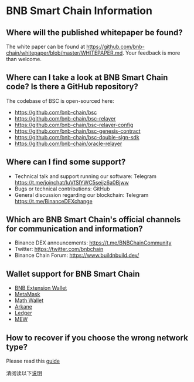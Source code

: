 # BNB Smart Chain  Information

## Where will the published whitepaper be found?

The white paper can be found at <https://github.com/bnb-chain/whitepaper/blob/master/WHITEPAPER.md>. Your feedback is more than welcome.

## Where can I take a look at BNB Smart Chain code? Is there a GitHub repository?

The codebase of BSC is open-sourced here:

* <https://github.com/bnb-chain/bsc>
* <https://github.com/bnb-chain/bsc-relayer>
* <https://github.com/bnb-chain/bsc-relayer-config>
* <https://github.com/bnb-chain/bsc-genesis-contract>
* <https://github.com/bnb-chain/bsc-double-sign-sdk>
* <https://github.com/bnb-chain/oracle-relayer>

## Where can I find some support?

* Technical talk and support running our software: Telegram <https://t.me/joinchat/IuVfSlYWC5seijz6a0Bjww>
* Bugs or technical contributions: GitHub
* General discussion regarding our blockchain: Telegram <https://t.me/BinanceDEXchange>

## Which are BNB Smart Chain's official channels for communication and information?

* Binance DEX announcements: <https://t.me/BNBChainCommunity>
* Twitter: <https://twitter.com/bnbchain>
* Binance Chain Forum: <https://www.buildnbuild.dev/>

## Wallet support for BNB Smart Chain

  - [BNB Extension Wallet ](../../../wallet/binance.md)
  - [MetaMask](../../../wallet/metamask.md)
  - [Math Wallet](../../../wallet/math.md)
  - [Arkane](../../../wallet/arkane.md)
  - [Ledger](../../../wallet/ledger.md)
  - [MEW](../../../wallet/myetherwallet.md)

##  How to recover if you choose the wrong network type?

Please read this [guide](./withdraw-en.md)

清阅读以下[说明](./withdraw-cn.md)
